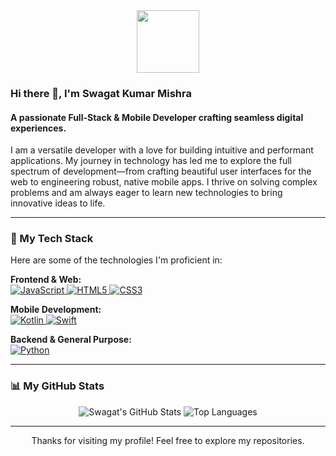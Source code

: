 <div id="header" align="center">
  <img src="https://media.giphy.com/media/M9gbBd9nbDrOTu1Mqx/giphy.gif" width="100"/>
</div>

### Hi there 👋, I'm Swagat Kumar Mishra
#### A passionate Full-Stack & Mobile Developer crafting seamless digital experiences.

I am a versatile developer with a love for building intuitive and performant applications. My journey in technology has led me to explore the full spectrum of development—from crafting beautiful user interfaces for the web to engineering robust, native mobile apps. I thrive on solving complex problems and am always eager to learn new technologies to bring innovative ideas to life.

---

### 🚀 My Tech Stack

Here are some of the technologies I'm proficient in:

<p align="left">
  <strong>Frontend & Web:</strong><br>
  <a href="https://developer.mozilla.org/en-US/docs/Web/JavaScript" target="_blank" rel="noreferrer">
    <img src="https://img.shields.io/badge/JavaScript-F7DF1E?style=for-the-badge&logo=javascript&logoColor=black" alt="JavaScript"/>
  </a>
  <a href="https://www.w3.org/html/" target="_blank" rel="noreferrer">
    <img src="https://img.shields.io/badge/HTML5-E34F26?style=for-the-badge&logo=html5&logoColor=white" alt="HTML5"/>
  </a>
  <a href="https://www.w3.org/Style/CSS/Overview.en.html" target="_blank" rel="noreferrer">
    <img src="https://img.shields.io/badge/CSS3-1572B6?style=for-the-badge&logo=css3&logoColor=white" alt="CSS3"/>
  </a>
</p>

<p align="left">
  <strong>Mobile Development:</strong><br>
  <a href="https://kotlinlang.org" target="_blank" rel="noreferrer">
    <img src="https://img.shields.io/badge/Kotlin-7F52FF?style=for-the-badge&logo=kotlin&logoColor=white" alt="Kotlin"/>
  </a>
  <a href="https://developer.apple.com/swift/" target="_blank" rel="noreferrer">
    <img src="https://img.shields.io/badge/Swift-FA7343?style=for-the-badge&logo=swift&logoColor=white" alt="Swift"/>
  </a>
</p>

<p align="left">
  <strong>Backend & General Purpose:</strong><br>
  <a href="https://www.python.org" target="_blank" rel="noreferrer">
    <img src="https://img.shields.io/badge/Python-3776AB?style=for-the-badge&logo=python&logoColor=white" alt="Python"/>
  </a>
</p>

---

### 📊 My GitHub Stats

<!-- These links are now corrected with your username -->
<p align="center">
  <img src="https://github-readme-stats.vercel.app/api?username=SwagatKumarMishra&show_icons=true&theme=tokyonight&hide_border=true&count_private=true" alt="Swagat's GitHub Stats" />
  <img src="https://github-readme-stats.vercel.app/api/top-langs/?username=SwagatKumarMishra&layout=compact&theme=tokyonight&hide_border=true" alt="Top Languages" />
</p>

---
<p align="center">
  Thanks for visiting my profile! Feel free to explore my repositories.
</p>
